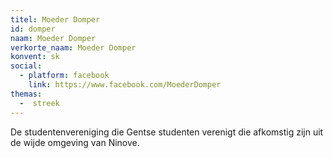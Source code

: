 ```yaml
---
titel: Moeder Domper
id: domper
naam: Moeder Domper
verkorte_naam: Moeder Domper
konvent: sk
social: 
  - platform: facebook
    link: https://www.facebook.com/MoederDomper
themas:
  -  streek
---
```

De studentenvereniging die Gentse studenten verenigt die afkomstig zijn uit de wijde omgeving van Ninove.
